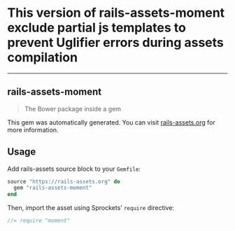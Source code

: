 # This version of rails-assets-moment exclude partial js templates to prevent Uglifier errors during assets compilation

---

## rails-assets-moment

> The Bower package inside a gem

This gem was automatically generated. You can visit [rails-assets.org](https://rails-assets.org) for more information.

## Usage

Add rails-assets source block to your `Gemfile`:

```ruby
source "https://rails-assets.org" do
  gem "rails-assets-moment"
end

```

Then, import the asset using Sprockets’ `require` directive:

```js
//= require "moment"
```
